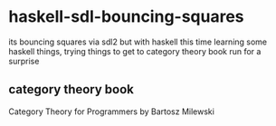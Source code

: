 # haskell-sdl-bouncing-squares

its bouncing squares via sdl2 but with haskell this time
learning some haskell things, trying things to get to category theory book
run for a surprise


## category theory book
Category Theory for Programmers by Bartosz Milewski
